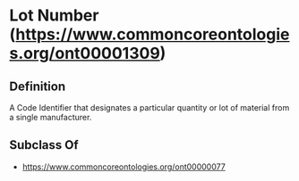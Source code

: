 # Lot Number (https://www.commoncoreontologies.org/ont00001309)

## Definition
A Code Identifier that designates a particular quantity or lot of material from a single manufacturer.

## Subclass Of
- https://www.commoncoreontologies.org/ont00000077

